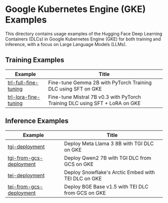 # Google Kubernetes Engine (GKE) Examples

This directory contains usage examples of the Hugging Face Deep Learning Containers (DLCs) in Google Kubernetes Engine (GKE) for both training and inference, with a focus on Large Language Models (LLMs).

## Training Examples

| Example                                        | Title                                                                       |
| ---------------------------------------------- | --------------------------------------------------------------------------- |
| [trl-full-fine-tuning](./trl-full-fine-tuning) | Fine-tune Gemma 2B with PyTorch Training DLC using SFT on GKE               |
| [trl-lora-fine-tuning](./trl-lora-fine-tuning) | Fine-tune Mistral 7B v0.3 with PyTorch Training DLC using SFT + LoRA on GKE |

## Inference Examples

| Example                                              | Title                                               |
| ---------------------------------------------------- | --------------------------------------------------- |
| [tgi-deployment](./tgi-deployment)                   | Deploy Meta Llama 3 8B with TGI DLC on GKE          |
| [tgi-from-gcs-deployment](./tgi-from-gcs-deployment) | Deploy Qwen2 7B with TGI DLC from GCS on GKE        |
| [tei-deployment](./tei-deployment)                   | Deploy Snowflake's Arctic Embed with TEI DLC on GKE |
| [tei-from-gcs-deployment](./tei-from-gcs-deployment) | Deploy BGE Base v1.5 with TEI DLC from GCS on GKE   |
